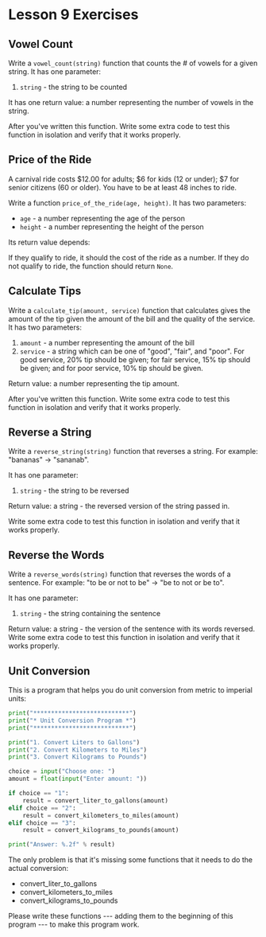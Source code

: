 # Lesson 9 Exercises

## Vowel Count

Write a `vowel_count(string)` function that counts the # of vowels for a given
string. It has one parameter:

1. `string` - the string to be counted

It has one return value: a number representing the number of vowels in the
string.

After you've written this function.
Write some extra code to test this function in isolation and verify that
it works properly.

## Price of the Ride

A carnival ride costs $12.00 for adults; $6 for kids (12 or under);
$7 for senior citizens (60 or older). You have to be at least 48 inches to
ride.

Write a function `price_of_the_ride(age, height)`. It has two parameters:

* `age` - a number representing the age of the person
* `height` - a number representing the height of the person

Its return value depends:

If they qualify to ride, it should the cost of the ride as a number. If they
do not qualify to ride, the function should return `None`.

## Calculate Tips

Write a `calculate_tip(amount, service)` function that calculates gives
the amount of the tip given the amount of the bill and the quality of the
service. It has two parameters:

1. `amount` - a number representing the amount of the bill
2. `service` - a string which can be one of "good", "fair", and "poor". For
good service, 20% tip should be given; for fair service, 15% tip should be
given; and for poor service, 10% tip should be given.

Return value: a number representing the tip amount.

After you've written this function.
Write some extra code to test this function in isolation and verify that
it works properly.

## Reverse a String

Write a `reverse_string(string)` function that reverses a string.
For example: "bananas" -> "sananab".

It has one parameter:

1. `string` - the string to be reversed

Return value: a string - the reversed version of the string passed in.

Write some extra code to test this function in isolation and verify that
it works properly.

## Reverse the Words

Write a `reverse_words(string)` function that reverses the words of a
sentence. For example: "to be or not to be" -> "be to not or be to".

It has one parameter:

1. `string` - the string containing the sentence

Return value: a string - the version of the sentence with its words reversed.
Write some extra code to test this function in isolation and verify that
it works properly.

## Unit Conversion

This is a program that helps you do unit conversion from metric to imperial
units:

```python
print("***************************")
print("* Unit Conversion Program *")
print("***************************")

print("1. Convert Liters to Gallons")
print("2. Convert Kilometers to Miles")
print("3. Convert Kilograms to Pounds")

choice = input("Choose one: ")
amount = float(input("Enter amount: "))

if choice == "1":
    result = convert_liter_to_gallons(amount)
elif choice == "2":
    result = convert_kilometers_to_miles(amount)
elif choice == "3":
    result = convert_kilograms_to_pounds(amount)

print("Answer: %.2f" % result)
```

The only problem is that it's missing some functions that it needs to do the
actual conversion:

* convert_liter_to_gallons
* convert_kilometers_to_miles
* convert_kilograms_to_pounds

Please write these functions --- adding them to the beginning of this program
--- to make this program work.
